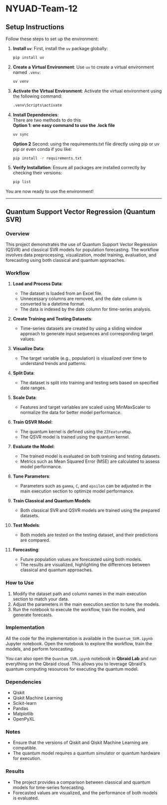 # NYUAD-Team-12

## Setup Instructions

Follow these steps to set up the environment:

1. **Install `uv`**:
   First, install the `uv` package globally:
   ```bash
   pip install uv
   ```

2. **Create a Virtual Environment**:
   Use `uv` to create a virtual environment named `.venv`:
   ```bash
   uv venv
   ```

3. **Activate the Virtual Environment**:
   Activate the virtual environment using the following command:
   ```bash
   .venv\Scripts\activate
   ```

4. **Install Dependencies**:<br>
   There are two methods to do this<br>
   **Option 1: one easy command to use the .lock file**
   ```bash
   uv sync
   ```
   **Option 2**
   Second: using the requirements.txt file directly using pip or uv pip or even conda if you like:
   ```bash
   pip install -r requirements.txt
   ```

5. **Verify Installation**:
   Ensure all packages are installed correctly by checking their versions:
   ```bash
   pip list
   ```

You are now ready to use the environment!

---

## Quantum Support Vector Regression (Quantum SVR)

### Overview
This project demonstrates the use of Quantum Support Vector Regression (QSVR) and classical SVR models for population forecasting. The workflow involves data preprocessing, visualization, model training, evaluation, and forecasting using both classical and quantum approaches.

### Workflow

1. **Load and Process Data**:
   - The dataset is loaded from an Excel file.
   - Unnecessary columns are removed, and the date column is converted to a datetime format.
   - The data is indexed by the date column for time-series analysis.

2. **Create Training and Testing Datasets**:
   - Time-series datasets are created by using a sliding window approach to generate input sequences and corresponding target values.

3. **Visualize Data**:
   - The target variable (e.g., population) is visualized over time to understand trends and patterns.

4. **Split Data**:
   - The dataset is split into training and testing sets based on specified date ranges.

5. **Scale Data**:
   - Features and target variables are scaled using MinMaxScaler to normalize the data for better model performance.

6. **Train QSVR Model**:
   - The quantum kernel is defined using the `ZZFeatureMap`.
   - The QSVR model is trained using the quantum kernel.

7. **Evaluate the Model**:
   - The trained model is evaluated on both training and testing datasets.
   - Metrics such as Mean Squared Error (MSE) are calculated to assess model performance.

8. **Tune Parameters**:
   - Parameters such as `gamma`, `C`, and `epsilon` can be adjusted in the main execution section to optimize model performance.

9. **Train Classical and Quantum Models**:
   - Both classical SVR and QSVR models are trained using the prepared datasets.

10. **Test Models**:
    - Both models are tested on the testing dataset, and their predictions are compared.

11. **Forecasting**:
    - Future population values are forecasted using both models.
    - The results are visualized, highlighting the differences between classical and quantum approaches.

### How to Use
1. Modify the dataset path and column names in the main execution section to match your data.
2. Adjust the parameters in the main execution section to tune the models.
3. Run the notebook to execute the workflow, train the models, and generate forecasts.

### Implementation
All the code for the implementation is available in the `Quantum_SVR.ipynb` Jupyter notebook. Open the notebook to explore the workflow, train the models, and perform forecasting.

You can also open the `Quantum_SVR.ipynb` notebook in **Qbraid Lab** and run everything on the Qbraid cloud. This allows you to leverage Qbraid's quantum computing resources for executing the quantum model.

### Dependencies
- Qiskit
- Qiskit Machine Learning
- Scikit-learn
- Pandas
- Matplotlib
- OpenPyXL

### Notes
- Ensure that the versions of Qiskit and Qiskit Machine Learning are compatible.
- The quantum model requires a quantum simulator or quantum hardware for execution.

### Results
- The project provides a comparison between classical and quantum models for time-series forecasting.
- Forecasted values are visualized, and the performance of both models is evaluated.